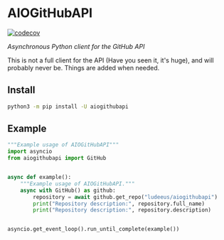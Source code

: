 # AIOGitHubAPI
[![codecov](https://codecov.io/gh/ludeeus/aiogithubapi/branch/master/graph/badge.svg)](https://codecov.io/gh/ludeeus/aiogithubapi)

_Asynchronous Python client for the GitHub API_

This is not a full client for the API (Have you seen it, it's huge), and will probably never be.
Things are added when needed.

## Install

```bash
python3 -m pip install -U aiogithubapi
```

## Example

```python
"""Example usage of AIOGitHubAPI"""
import asyncio
from aiogithubapi import GitHub


async def example():
    """Example usage of AIOGitHubAPI."""
    async with GitHub() as github:
        repository = await github.get_repo("ludeeus/aiogithubapi")
        print("Repository description:", repository.full_name)
        print("Repository description:", repository.description)


asyncio.get_event_loop().run_until_complete(example())
```